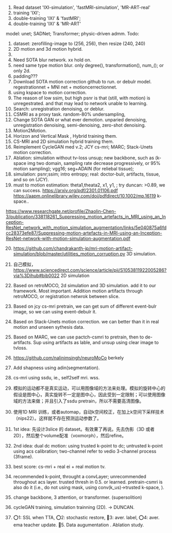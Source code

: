 1. Read dataset 'IXI-simulation', 'fastMRI-simulation', 'MR-ART-real'
2. training 'IXI'; 
3. double-training 'IXI' & 'fastMRI'; 
4. double-training 'IXI' & 'MR-ART'

model: unet; SADNet; Transformer; physic-driven admm.
Todo: 
1. dataset: zerofilling-image to (256, 256), then resize (240, 240)
2. 2D motion and 3d motion hybrid.
3. 
4. Need SOTA blur network. xx hold on.
5. need same type motion blur. only degree(), transformation(), num_(); or only 2d.
6. padding???
7. Download SOTA motion correction github to run. or debulr model. regestrationnet + MNI net + motioncerrectionnet.
8. using kspace to motion correction.
9. The reason of low ssim, but high psnr is that (still, with motion) is unregestrated. and that may lead to network unable to learning.
10. Search: unregistration denoising, or deblur.
11. CSMRI as a proxy task. random-80% undersampling, 
12. Change SOTA GAN or what ever demotion. unparied denoising, unregistration denoising, semi-denoising, zero-shot denoising.
13. Motion2Motion.
14. Horizon and Vertical Mask , Hybrid training them.
15. CS-MRI and 2D simulation hybrid training them.
16. Reimplement CycleGAN med v.2; JCY cs-mri; MARC; Stack-Unets motion correction.
17. Ablation: simulation without tv-loss unsup; new backbone, such as (k-space img two domain, sampling rate decrease progressively, or 95% motion sampling); vgg16; seg+ADAIN (for reliebal tissue);
18. simulation: psnr;ssim; intro entropy; real: doctor-bulr, artifacts, tissue, and so on (JCY).
19. must to motion estimation: theta1,theata2, x1, y1, ; try duncan: >0.89, we can success.
https://arxiv.org/pdf/2301.01106.pdf 
https://aapm.onlinelibrary.wiley.com/doi/pdfdirect/10.1002/mp.16119 k-space..

https://www.researchgate.net/profile/Zhaolin-Chen-3/publication/338118261_Suppressing_motion_artefacts_in_MRI_using_an_Inception-ResNet_network_with_motion_simulation_augmentation/links/5e040875a6fdcc28373efe87/Suppressing-motion-artefacts-in-MRI-using-an-Inception-ResNet-network-with-motion-simulation-augmentation.pdf 

20. https://github.com/chandrakanth-jp/mri-motion-artifact-simulation/blob/master/utilities_motion_corruption.py 3D simulation.
21. 自己模拟， https://www.sciencedirect.com/science/article/pii/S1053811922005286?via%3Dihub#bib0022  2D simulation

22. Based on retroMOCO, 2d simulation and 3D simulation. add it to our framework. Most important. Addition motion artifacts through retroMOCO, or registration netwrok between slice.
23. Based on jcy cs-mri pretrain, we can get sum of different event-bulr image, so we can using event-debulr it.
24. Based on Stack-Unets motion correction. we can better than it in real motion and unseen sythesis data.
25. Based on MARC, we can use pactch-csmri to pretrain, then to de-artifacts. Sup using artifacts as lable, and unsup using clear image to tvloss.
25. https://github.com/nalinimsingh/neuroMoCo berkely
26. Add shapness using adin(segmentation).
27. cs-mri using ssdu, ie., self2self mri. wss.
28. 模拟的运动都不是真实运动，可以用图像域的方法来处理。模拟的旋转中心的假设是图中心，真实旋转不一定是图中心，因此受到一定限制；可以使用图像域的方法来做；并且引入了ssdu pretrain，所以不需要高清图像。
29. 使用1D MRI 训练，或者automap，自动k空间校正，在加上k空间下采样技术（nips22）。这样就不存在预测运动参数了。
30. 1st idea: 先设计3slice 的 dataset。有效果了再说。先去伪影（3D 或者 2D），然后整个volume配准（voxmorph），然后refine。
31. 2nd idea: dual dc motion: using trusted k-point to dc; untrusted k-point using acs calibration; two-channel refer to vedio 3-channel process (3frame).
32. best score: cs-mri + real ei + real motion tv.
33. recommended k-point, throught a convLayer; unrecommended throughout acs layer. trusted thresh in 0.5. or learned. pretrain-csmri is also do it (i.e., do not using mask, using conv(k_us)->trusted k-space, ).
34. change backbone, 3 attention, or transformer. (supersolition)
35. cycleGAN training, simulation trainning (2D). -> DUNCAN.
36. ⭕1: SSL when TTA, ⭕2: stochastic restore, 🧷3: aver. label, ⭕4: aver. ema teacher update. 🧷5. Data augumentation . Ablation study.